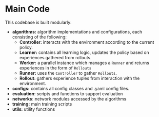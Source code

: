 # Main Code

This codebase is built modularly: 
- **algorithms:** algorithm implementations and configurations, each consisting of the following: 
    - **Controller:** interacts with the environment according to the current policy.
    - **Learner:** contains all learning logic, updates the policy based on experiences gathered from rollouts.
    - **Worker:** a parallel instance which manages a ``Runner`` and returns experiences in the form of ``Rollouts``
    - **Runner:** uses the ``Controller`` to gather ``Rollouts``.
    - **Rollout:** gathers experience tuples from interaction with the environment.
- **configs:** contains all config classes and .yaml config files.
- **evaluation:** scripts and functions to support evaluation
- **networks:** network modules accessed by the algorithms
- **training:** main training scripts 
- **utils:** utility functions